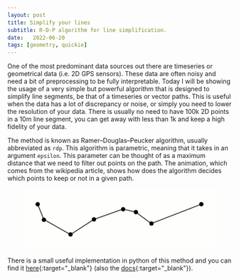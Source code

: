 ```yaml
---
layout: post
title: Simplify your lines
subtitle: R-D-P algorithm for line simplification.
date:   2022-06-20
tags: [geometry, quickie]
---
```


One of the most predominant data sources out there are timeseries or geometrical data (i.e. 2D GPS sensors). 
These data are often noisy and need a bit of preprocessing to be fully interpretable. Today I will be showing the
usage of a very simple but powerful algorithm that is designed to simplify line segments, be that of a timeseries
or vector paths. This is useful when the data has a lot of discrepancy or noise, or simply you need to lower the 
resolution of your data. There is usually no need to have 100k 2D points in a 10m line segment, you can get away with 
less than 1k and keep a high fidelity of your data. 

The method is known as Ramer–Douglas–Peucker algorithm, usually abbreviated as `rdp`. This algorithm is parametric,
meaning that it takes in an argument `epsilon`. This parameter can be thought of as a maximum distance that we need 
to filter out points on the path. The animation, which comes from the wikipedia article, shows how does the algorithm 
decides which points to keep or not in a given path.

<img src="/assets/posts/rdp/rdp.gif" style="display: block; margin: auto"/>

There is a small useful implementation in python of this method and you can find it 
[here](https://pypi.org/project/rdp/){:target="_blank"} (also the [docs](https://rdp.readthedocs.io/en/latest/){:target="_blank"}).